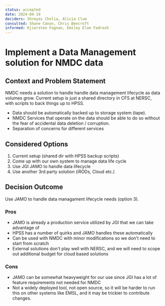 ```yaml
---
status: accepted
date: 2024-04-19
deciders: Shreyas Cholia, Alicia Clum
consulted: Shane Canon, Chris Beecroft
informed: Kjiersten Fagnan, Emiley Eloe Fadrosh
---
```

# Implement a Data Management solution for NMDC data

## Context and Problem Statement
NMDC needs a solution to handle handle data management lifecycle as data volumes grow. Current setup is just a shared directory in CFS at NERSC, 
with scripts to back things up to HPSS. 
  - Data should be automatically backed up to storage system (tape).
  - NMDC Services that operate on the data should be able to do so without the fear of accidental data deletion / corruption.
  - Separation of concerns for different services

## Considered Options

1. Current setup (shared dir with HPSS backup scripts)
2. Come up with our own system to manage data life cycle
3. Use JGI JAMO to handle data lifecycle
4. Use another 3rd party solution (iRODs, Cloud etc.)

## Decision Outcome

Use JAMO to handle data managament lifecycle needs (option 3). 

### Pros
- JAMO is already a production service utilized by JGI that we can take advantage of
- HPSS has a number of quirks and JAMO handles these automatically
- Can be used with NMDC with minor modifications so we don't need to start from scratch
- External solutions don't play well with NERSC, and we will need to scope out additional budget for cloud based solutions

### Cons
- JAMO can be somewhat heavyweight for our use since JGI has a lot of feature requirements not needed for NMDC
- Not a widely deployed tool, not open source, so it will be harder to run this on other systems like EMSL, and it may be trickier to contribute changes.
